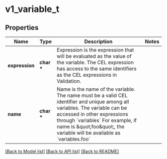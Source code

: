 # v1_variable_t

## Properties
Name | Type | Description | Notes
------------ | ------------- | ------------- | -------------
**expression** | **char \*** | Expression is the expression that will be evaluated as the value of the variable. The CEL expression has access to the same identifiers as the CEL expressions in Validation. | 
**name** | **char \*** | Name is the name of the variable. The name must be a valid CEL identifier and unique among all variables. The variable can be accessed in other expressions through &#x60;variables&#x60; For example, if name is \&quot;foo\&quot;, the variable will be available as &#x60;variables.foo&#x60; | 

[[Back to Model list]](../README.md#documentation-for-models) [[Back to API list]](../README.md#documentation-for-api-endpoints) [[Back to README]](../README.md)


